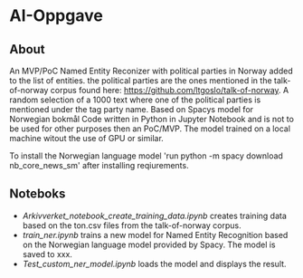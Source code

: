 # AI-Oppgave


## About
An MVP/PoC Named Entity Reconizer with political parties in Norway added to the list of entities. the political parties are the ones mentioned in the talk-of-norway corpus found here: https://github.com/ltgoslo/talk-of-norway.
A random selection of a 1000 text where one of the political parties is mentioned under the tag party name.
Based on Spacys model for Norwegian bokmål
Code written in Python in Jupyter Notebook and is not to be used for other purposes then an PoC/MVP. 
The model trained on a local machine witout the use of GPU or similar.


To install the Norwegian language model 'run python -m spacy download nb_core_news_sm' after installing reqiurements.

## Noteboks
* *Arkivverket_notebook_create_training_data.ipynb* creates training data based on the ton.csv files from the talk-of-norway corpus.
* *train_ner.ipynb* trains a new model for Named Entity Recognition based on the Norwegian language model provided by Spacy. The model is saved to xxx.
* *Test_custom_ner_model.ipynb* loads the model and displays the result.

